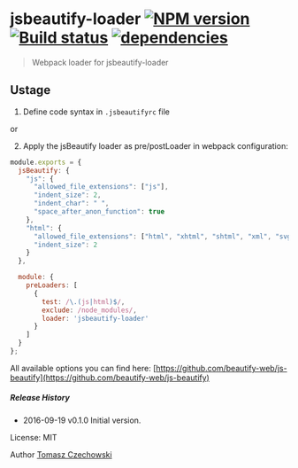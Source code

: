 # jsbeautify-loader [![NPM version][npm-image]][npm-url] [![Build status][travis-image]][travis-url] [![dependencies][jsbeautify-loader-dependencies-image]][jsbeautify-loader-dependencies-url]
> Webpack loader for jsbeautify-loader

## Ustage

1. Define code syntax in `.jsbeautifyrc` file

or

2. Apply the jsBeautify loader as pre/postLoader in webpack configuration:

```javascript
module.exports = {
  jsBeautify: {
    "js": {
      "allowed_file_extensions": ["js"],
      "indent_size": 2,
      "indent_char": " ",
      "space_after_anon_function": true
    },
    "html": {
      "allowed_file_extensions": ["html", "xhtml", "shtml", "xml", "svg"],
      "indent_size": 2
    }
  },

  module: {
    preLoaders: [
      {
        test: /\.(js|html)$/,
        exclude: /node_modules/,
        loader: 'jsbeautify-loader'
      }
    ]
  }
};
```
All available options you can find here: [https://github.com/beautify-web/js-beautify](https://github.com/beautify-web/js-beautify)

##### Release History
 * 2016-09-19   v0.1.0   Initial version.

License: MIT

Author [Tomasz Czechowski](http://czechowski.pl/)

[travis-url]: http://travis-ci.org/tomaszczechowski/jsbeautify-loader
[travis-image]: https://secure.travis-ci.org/tomaszczechowski/jsbeautify-loader.svg?branch=master
[npm-url]: https://npmjs.org/package/jsbeautify-loader
[npm-image]: https://badge.fury.io/js/jsbeautify-loader.svg
[jsbeautify-loader-dependencies-image]: https://david-dm.org/tomaszczechowski/jsbeautify-loader/status.png
[jsbeautify-loader-dependencies-url]: https://david-dm.org/tomaszczechowski/jsbeautify-loader#info=dependencies